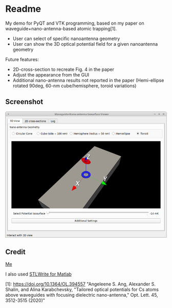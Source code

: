 # Readme

My demo for PyQT and VTK programming, based on my paper on waveguide+nano-antenna-based atomic trapping[1].
* User can select of specific nanoantenna geometry
* User can show the 3D optical potential field for a given nanoantenna geometry

Future features:
* 2D-cross-section to recreate Fig. 4 in the paper
* Adjust the appearance from the GUI
* Additional nano-antenna results not reported in the paper (Hemi-ellipse rotated 90deg, 60-nm cube/hemisphere, toroid variations)

## Screenshot

![pics!](screenshot.png)

## Credit

[Me](https://zemmyang.com)

I also used [STLWrite for Matlab](https://www.mathworks.com/matlabcentral/fileexchange/20922-stlwrite-write-ascii-or-binary-stl-files)


[1]: <https://doi.org/10.1364/OL.394557> "Angeleene S. Ang, Alexander S. Shalin, and Alina Karabchevsky, "Tailored optical potentials for Cs atoms above waveguides with focusing dielectric nano-antenna," Opt. Lett. 45, 3512-3515 (2020)"